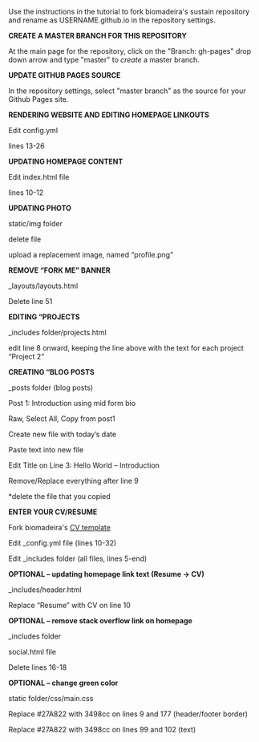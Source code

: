 Use the instructions in the tutorial to fork biomadeira's sustain repository and rename as USERNAME.github.io in the repository settings. 

**CREATE A MASTER BRANCH FOR THIS REPOSITORY**

At the main page for the repository, click on the "Branch: gh-pages" drop down arrow and type "master" to _create_ a master branch.

**UPDATE GITHUB PAGES SOURCE**

In the repository settings, select "master branch" as the source for your Github Pages site.

**RENDERING WEBSITE AND EDITING HOMEPAGE LINKOUTS**

Edit config.yml

lines 13-26

**UPDATING HOMEPAGE CONTENT**

Edit index.html file

lines 10-12

**UPDATING PHOTO**

static/img folder

delete file

upload a replacement image, named “profile.png”

**REMOVE “FORK ME” BANNER**

_layouts/layouts.html

Delete line 51 

**EDITING “PROJECTS**

_includes folder/projects.html

edit line 8 onward, keeping the line above with the text for each project “Project 2</a></strong>”

**CREATING “BLOG POSTS**

_posts folder (blog posts)

Post 1: Introduction using mid form bio

Raw, Select All, Copy from post1

Create new file with today’s date

Paste text into new file

Edit Title on Line 3: Hello World – Introduction 

Remove/Replace everything after line 9

*delete the file that you copied

**ENTER YOUR CV/RESUME**


Fork biomadeira's [CV template](https://biomadeira.github.io/vitae/) 

Edit _config.yml file (lines 10-32)

Edit _includes folder (all files, lines 5-end)

**OPTIONAL – updating homepage link text (Resume -> CV)** 

_includes/header.html

Replace “Resume” with CV on line 10

**OPTIONAL – remove stack overflow link on homepage**

_includes folder

social.html file

Delete lines 16-18

**OPTIONAL – change green color**


static folder/css/main.css

Replace #27A822 with 3498cc on lines 9 and 177 (header/footer border)

Replace #27A822 with 3498cc on lines 99 and 102 (text)

